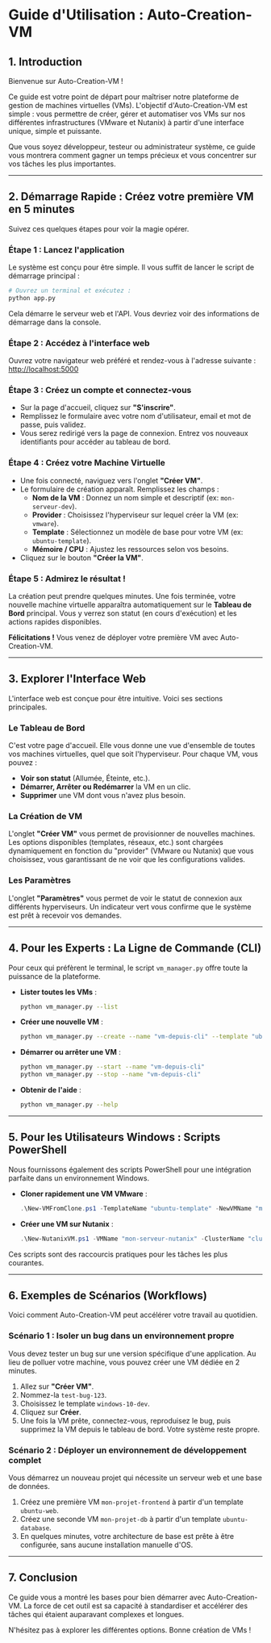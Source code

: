 # Guide d'Utilisation : Auto-Creation-VM

## 1. Introduction

Bienvenue sur Auto-Creation-VM ! 

Ce guide est votre point de départ pour maîtriser notre plateforme de gestion de machines virtuelles (VMs). L'objectif d'Auto-Creation-VM est simple : vous permettre de créer, gérer et automatiser vos VMs sur nos différentes infrastructures (VMware et Nutanix) à partir d'une interface unique, simple et puissante.

Que vous soyez développeur, testeur ou administrateur système, ce guide vous montrera comment gagner un temps précieux et vous concentrer sur vos tâches les plus importantes.

---

## 2. Démarrage Rapide : Créez votre première VM en 5 minutes

Suivez ces quelques étapes pour voir la magie opérer.

### Étape 1 : Lancez l'application

Le système est conçu pour être simple. Il vous suffit de lancer le script de démarrage principal :
```bash
# Ouvrez un terminal et exécutez :
python app.py
```
Cela démarre le serveur web et l'API. Vous devriez voir des informations de démarrage dans la console.

### Étape 2 : Accédez à l'interface web

Ouvrez votre navigateur web préféré et rendez-vous à l'adresse suivante :
[http://localhost:5000](http://localhost:5000)

### Étape 3 : Créez un compte et connectez-vous

- Sur la page d'accueil, cliquez sur **"S'inscrire"**.
- Remplissez le formulaire avec votre nom d'utilisateur, email et mot de passe, puis validez.
- Vous serez redirigé vers la page de connexion. Entrez vos nouveaux identifiants pour accéder au tableau de bord.

### Étape 4 : Créez votre Machine Virtuelle

- Une fois connecté, naviguez vers l'onglet **"Créer VM"**.
- Le formulaire de création apparaît. Remplissez les champs :
  - **Nom de la VM** : Donnez un nom simple et descriptif (ex: `mon-serveur-dev`).
  - **Provider** : Choisissez l'hyperviseur sur lequel créer la VM (ex: `vmware`).
  - **Template** : Sélectionnez un modèle de base pour votre VM (ex: `ubuntu-template`).
  - **Mémoire / CPU** : Ajustez les ressources selon vos besoins.
- Cliquez sur le bouton **"Créer la VM"**.

### Étape 5 : Admirez le résultat !

La création peut prendre quelques minutes. Une fois terminée, votre nouvelle machine virtuelle apparaîtra automatiquement sur le **Tableau de Bord** principal. Vous y verrez son statut (en cours d'exécution) et les actions rapides disponibles.

**Félicitations !** Vous venez de déployer votre première VM avec Auto-Creation-VM.

---

## 3. Explorer l'Interface Web

L'interface web est conçue pour être intuitive. Voici ses sections principales.

### Le Tableau de Bord

C'est votre page d'accueil. Elle vous donne une vue d'ensemble de toutes vos machines virtuelles, quel que soit l'hyperviseur. Pour chaque VM, vous pouvez :
- **Voir son statut** (Allumée, Éteinte, etc.).
- **Démarrer, Arrêter ou Redémarrer** la VM en un clic.
- **Supprimer** une VM dont vous n'avez plus besoin.

### La Création de VM

L'onglet **"Créer VM"** vous permet de provisionner de nouvelles machines. Les options disponibles (templates, réseaux, etc.) sont chargées dynamiquement en fonction du "provider" (VMware ou Nutanix) que vous choisissez, vous garantissant de ne voir que les configurations valides.

### Les Paramètres

L'onglet **"Paramètres"** vous permet de voir le statut de connexion aux différents hyperviseurs. Un indicateur vert vous confirme que le système est prêt à recevoir vos demandes.

---

## 4. Pour les Experts : La Ligne de Commande (CLI)

Pour ceux qui préfèrent le terminal, le script `vm_manager.py` offre toute la puissance de la plateforme.

- **Lister toutes les VMs** :
  ```bash
  python vm_manager.py --list
  ```

- **Créer une nouvelle VM** :
  ```bash
  python vm_manager.py --create --name "vm-depuis-cli" --template "ubuntu-template" --provider vmware
  ```

- **Démarrer ou arrêter une VM** :
  ```bash
  python vm_manager.py --start --name "vm-depuis-cli"
  python vm_manager.py --stop --name "vm-depuis-cli"
  ```

- **Obtenir de l'aide** :
  ```bash
  python vm_manager.py --help
  ```

---

## 5. Pour les Utilisateurs Windows : Scripts PowerShell

Nous fournissons également des scripts PowerShell pour une intégration parfaite dans un environnement Windows.

- **Cloner rapidement une VM VMware** :
  ```powershell
  .\New-VMFromClone.ps1 -TemplateName "ubuntu-template" -NewVMName "ma-vm-clonee"
  ```

- **Créer une VM sur Nutanix** :
  ```powershell
  .\New-NutanixVM.ps1 -VMName "mon-serveur-nutanix" -ClusterName "cluster-prod"
  ```

Ces scripts sont des raccourcis pratiques pour les tâches les plus courantes.

---

## 6. Exemples de Scénarios (Workflows)

Voici comment Auto-Creation-VM peut accélérer votre travail au quotidien.

### Scénario 1 : Isoler un bug dans un environnement propre

Vous devez tester un bug sur une version spécifique d'une application. Au lieu de polluer votre machine, vous pouvez créer une VM dédiée en 2 minutes.

1.  Allez sur **"Créer VM"**.
2.  Nommez-la `test-bug-123`.
3.  Choisissez le template `windows-10-dev`.
4.  Cliquez sur **Créer**.
5.  Une fois la VM prête, connectez-vous, reproduisez le bug, puis supprimez la VM depuis le tableau de bord. Votre système reste propre.

### Scénario 2 : Déployer un environnement de développement complet

Vous démarrez un nouveau projet qui nécessite un serveur web et une base de données.

1.  Créez une première VM `mon-projet-frontend` à partir d'un template `ubuntu-web`.
2.  Créez une seconde VM `mon-projet-db` à partir d'un template `ubuntu-database`.
3.  En quelques minutes, votre architecture de base est prête à être configurée, sans aucune installation manuelle d'OS.

---

## 7. Conclusion

Ce guide vous a montré les bases pour bien démarrer avec Auto-Creation-VM. La force de cet outil est sa capacité à standardiser et accélérer des tâches qui étaient auparavant complexes et longues.

N'hésitez pas à explorer les différentes options. Bonne création de VMs !
